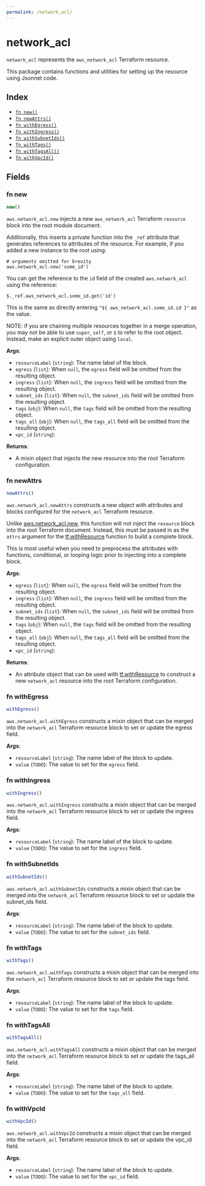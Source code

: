 ```yaml
---
permalink: /network_acl/
---
```


# network_acl

`network_acl` represents the `aws_network_acl` Terraform resource.



This package contains functions and utilities for setting up the resource using Jsonnet code.


## Index

* [`fn new()`](#fn-new)
* [`fn newAttrs()`](#fn-newattrs)
* [`fn withEgress()`](#fn-withegress)
* [`fn withIngress()`](#fn-withingress)
* [`fn withSubnetIds()`](#fn-withsubnetids)
* [`fn withTags()`](#fn-withtags)
* [`fn withTagsAll()`](#fn-withtagsall)
* [`fn withVpcId()`](#fn-withvpcid)

## Fields

### fn new

```ts
new()
```


`aws.network_acl.new` injects a new `aws_network_acl` Terraform `resource`
block into the root module document.

Additionally, this inserts a private function into the `_ref` attribute that generates references to attributes of the
resource. For example, if you added a new instance to the root using:

    # arguments omitted for brevity
    aws.network_acl.new('some_id')

You can get the reference to the `id` field of the created `aws.network_acl` using the reference:

    $._ref.aws_network_acl.some_id.get('id')

This is the same as directly entering `"${ aws_network_acl.some_id.id }"` as the value.

NOTE: if you are chaining multiple resources together in a merge operation, you may not be able to use `super`, `self`,
or `$` to refer to the root object. Instead, make an explicit outer object using `local`.

**Args**:
  - `resourceLabel` (`string`): The name label of the block.
  - `egress` (`list`):  When `null`, the `egress` field will be omitted from the resulting object.
  - `ingress` (`list`):  When `null`, the `ingress` field will be omitted from the resulting object.
  - `subnet_ids` (`list`):  When `null`, the `subnet_ids` field will be omitted from the resulting object.
  - `tags` (`obj`):  When `null`, the `tags` field will be omitted from the resulting object.
  - `tags_all` (`obj`):  When `null`, the `tags_all` field will be omitted from the resulting object.
  - `vpc_id` (`string`): 

**Returns**:
- A mixin object that injects the new resource into the root Terraform configuration.


### fn newAttrs

```ts
newAttrs()
```


`aws.network_acl.newAttrs` constructs a new object with attributes and blocks configured for the `network_acl`
Terraform resource.

Unlike [aws.network_acl.new](#fn-networkaclnew), this function will not inject the `resource`
block into the root Terraform document. Instead, this must be passed in as the `attrs` argument for the
[tf.withResource](https://github.com/tf-libsonnet/core/tree/main/docs#fn-withresource) function to build a complete block.

This is most useful when you need to preprocess the attributes with functions, conditional, or looping logic prior to
injecting into a complete block.

**Args**:
  - `egress` (`list`):  When `null`, the `egress` field will be omitted from the resulting object.
  - `ingress` (`list`):  When `null`, the `ingress` field will be omitted from the resulting object.
  - `subnet_ids` (`list`):  When `null`, the `subnet_ids` field will be omitted from the resulting object.
  - `tags` (`obj`):  When `null`, the `tags` field will be omitted from the resulting object.
  - `tags_all` (`obj`):  When `null`, the `tags_all` field will be omitted from the resulting object.
  - `vpc_id` (`string`): 

**Returns**:
  - An attribute object that can be used with [tf.withResource](https://github.com/tf-libsonnet/core/tree/main/docs#fn-withresource) to construct a new `network_acl` resource into the root Terraform configuration.


### fn withEgress

```ts
withEgress()
```

`aws.network_acl.withEgress` constructs a mixin object that can be merged into the `network_acl`
Terraform resource block to set or update the egress field.



**Args**:
  - `resourceLabel` (`string`): The name label of the block to update.
  - `value` (`TODO`): The value to set for the `egress` field.


### fn withIngress

```ts
withIngress()
```

`aws.network_acl.withIngress` constructs a mixin object that can be merged into the `network_acl`
Terraform resource block to set or update the ingress field.



**Args**:
  - `resourceLabel` (`string`): The name label of the block to update.
  - `value` (`TODO`): The value to set for the `ingress` field.


### fn withSubnetIds

```ts
withSubnetIds()
```

`aws.network_acl.withSubnetIds` constructs a mixin object that can be merged into the `network_acl`
Terraform resource block to set or update the subnet_ids field.



**Args**:
  - `resourceLabel` (`string`): The name label of the block to update.
  - `value` (`TODO`): The value to set for the `subnet_ids` field.


### fn withTags

```ts
withTags()
```

`aws.network_acl.withTags` constructs a mixin object that can be merged into the `network_acl`
Terraform resource block to set or update the tags field.



**Args**:
  - `resourceLabel` (`string`): The name label of the block to update.
  - `value` (`TODO`): The value to set for the `tags` field.


### fn withTagsAll

```ts
withTagsAll()
```

`aws.network_acl.withTagsAll` constructs a mixin object that can be merged into the `network_acl`
Terraform resource block to set or update the tags_all field.



**Args**:
  - `resourceLabel` (`string`): The name label of the block to update.
  - `value` (`TODO`): The value to set for the `tags_all` field.


### fn withVpcId

```ts
withVpcId()
```

`aws.network_acl.withVpcId` constructs a mixin object that can be merged into the `network_acl`
Terraform resource block to set or update the vpc_id field.



**Args**:
  - `resourceLabel` (`string`): The name label of the block to update.
  - `value` (`TODO`): The value to set for the `vpc_id` field.

